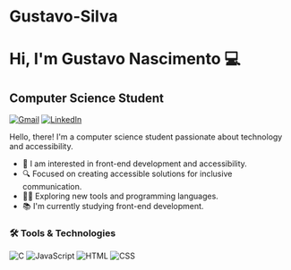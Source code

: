 # Gustavo-Silva

# Hi, I'm Gustavo Nascimento 💻

## Computer Science Student
[![Gmail](https://img.shields.io/badge/-Gmail-red)](mailto:gustavo002boy@gmail.com)
[![LinkedIn](https://img.shields.io/badge/-LinkedIn-blue)](https://www.linkedin.com/in/gustavo-nascimento-da-silva-548b191b2/)

Hello, there! I'm a computer science student passionate about technology and accessibility.

- 🤖 I am interested in front-end development and accessibility.
- 🔍 Focused on creating accessible solutions for inclusive communication.
- 👨‍💻 Exploring new tools and programming languages.
- 📚 I'm currently studying front-end development.

### 🛠️ Tools & Technologies
![C](https://img.shields.io/badge/-C-gray?logo=c)
![JavaScript](https://img.shields.io/badge/-JavaScript-yellow?logo=javascript)
![HTML](https://img.shields.io/badge/-HTML-orange?logo=html5)
![CSS](https://img.shields.io/badge/-CSS-blue?logo=css3)


